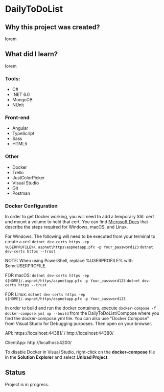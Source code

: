 # DailyToDoList

## Why this project was created?
lorem

## What did I learn?
lorem

### Tools:
 * C#
 * .NET 6.0
 * MongoDB
 * NUnit

### Front-end
 * Angular
 * TypeScript
 * Sass
 * HTML5 
 
 ### Other
 * Docker
 * Trello
 * JustColorPicker
 * Visual Studio
 * Git
 * Postman

### Docker Configuration

In order to get Docker working, you will need to add a temporary SSL cert and mount a volume to hold that cert.
You can find [Microsoft Docs](https://docs.microsoft.com/en-us/aspnet/core/security/docker-https?view=aspnetcore-3.1) that describe the steps required for Windows, macOS, and Linux.

For Windows:
The following will need to be executed from your terminal to create a cert
`dotnet dev-certs https -ep %USERPROFILE%\.aspnet\https\aspnetapp.pfx -p Your_password123`
`dotnet dev-certs https --trust`

NOTE: When using PowerShell, replace %USERPROFILE% with $env:USERPROFILE.

FOR macOS:
`dotnet dev-certs https -ep ${HOME}/.aspnet/https/aspnetapp.pfx -p Your_password123`
`dotnet dev-certs https --trust`

FOR Linux:
`dotnet dev-certs https -ep ${HOME}/.aspnet/https/aspnetapp.pfx -p Your_password123`

In order to build and run the docker containers, execute `docker-compose -f docker-compose.yml up --build` from the DailyToDoList/Compose where you find the docker-compose.yml file. You can also use "Docker Compose" from Visual Studio for Debugging purposes.
Then open on your browser.

API: https://localhost:44381/ /  http://localhost:44380/

ClientApp: http://localhost:4200/

To disable Docker in Visual Studio, right-click on the **docker-compose** file in the **Solution Explorer** and select **Unload Project**.
 
## Status
Project is in progress.

